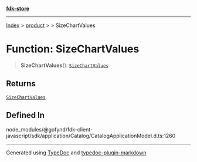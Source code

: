 [**fdk-store**](../../../README.md)
***

[Index](../../../API.md) > [product](../../README.md) > [<internal>](../README.md) > SizeChartValues

# Function: SizeChartValues

> **SizeChartValues**(): [`SizeChartValues`](../type-aliases/type-alias.SizeChartValues.md)

## Returns

[`SizeChartValues`](../type-aliases/type-alias.SizeChartValues.md)

## Defined In

node\_modules/@gofynd/fdk-client-javascript/sdk/application/Catalog/CatalogApplicationModel.d.ts:1260

***
Generated using [TypeDoc](https://typedoc.org/) and [typedoc-plugin-markdown](https://www.npmjs.com/package/typedoc-plugin-markdown)
